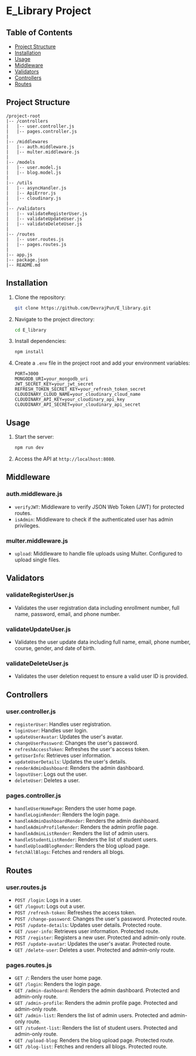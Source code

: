 # E_Library Project

## Table of Contents

- [Project Structure](#project-structure)
- [Installation](#installation)
- [Usage](#usage)
- [Middleware](#middleware)
- [Validators](#validators)
- [Controllers](#controllers)
- [Routes](#routes)

## Project Structure

```
/project-root
|-- /controllers
|   |-- user.controller.js
|   |-- pages.controller.js
|
|-- /middlewares
|   |-- auth.middleware.js
|   |-- multer.middleware.js
|
|-- /models
|   |-- user.model.js
|   |-- blog.model.js
|
|-- /utils
|   |-- asyncHandler.js
|   |-- ApiError.js
|   |-- cloudinary.js
|
|-- /validators
|   |-- validateRegisterUser.js
|   |-- validateUpdateUser.js
|   |-- validateDeleteUser.js
|
|-- /routes
|   |-- user.routes.js
|   |-- pages.routes.js
|
|-- app.js
|-- package.json
|-- README.md
```

## Installation

1. Clone the repository:
   ```bash
   git clone https://github.com/DevrajPun/E_library.git
   ```
2. Navigate to the project directory:
   ```bash
   cd E_library
   ```
3. Install dependencies:
   ```bash
   npm install
   ```
4. Create a `.env` file in the project root and add your environment variables:
   ```
   PORT=3000
   MONGODB_URI=your_mongodb_uri
   JWT_SECRET_KEY=your_jwt_secret
   REFRESH_TOKEN_SECRET_KEY=your_refresh_token_secret
   CLOUDINARY_CLOUD_NAME=your_cloudinary_cloud_name
   CLOUDINARY_API_KEY=your_cloudinary_api_key
   CLOUDINARY_API_SECRET=your_cloudinary_api_secret
   ```

## Usage

1. Start the server:
   ```bash
   npm run dev
   ```
2. Access the API at `http://localhost:8080`.

## Middleware

### auth.middleware.js

- `verifyJWT`: Middleware to verify JSON Web Token (JWT) for protected routes.
- `isAdmin`: Middleware to check if the authenticated user has admin privileges.

### multer.middleware.js

- `upload`: Middleware to handle file uploads using Multer. Configured to upload single files.

## Validators

### validateRegisterUser.js

- Validates the user registration data including enrollment number, full name, password, email, and phone number.

### validateUpdateUser.js

- Validates the user update data including full name, email, phone number, course, gender, and date of birth.

### validateDeleteUser.js

- Validates the user deletion request to ensure a valid user ID is provided.

## Controllers

### user.controller.js

- `registerUser`: Handles user registration.
- `loginUser`: Handles user login.
- `updateUserAvatar`: Updates the user's avatar.
- `changeUserPassword`: Changes the user's password.
- `refreshAccessToken`: Refreshes the user's access token.
- `getUserInfo`: Retrieves user information.
- `updateUserDetails`: Updates the user's details.
- `renderAdminDashboard`: Renders the admin dashboard.
- `logoutUser`: Logs out the user.
- `deleteUser`: Deletes a user.

### pages.controller.js

- `handleUserHomePage`: Renders the user home page.
- `handleLoginRender`: Renders the login page.
- `handleAdminDashboardRender`: Renders the admin dashboard.
- `handleAdminProfileRender`: Renders the admin profile page.
- `handleAdminListRender`: Renders the list of admin users.
- `handleStudentListRender`: Renders the list of student users.
- `handleUploadBlogRender`: Renders the blog upload page.
- `fetchAllBlogs`: Fetches and renders all blogs.

## Routes

### user.routes.js

- `POST /login`: Logs in a user.
- `GET /logout`: Logs out a user.
- `POST /refresh-token`: Refreshes the access token.
- `POST /change-password`: Changes the user's password. Protected route.
- `POST /update-details`: Updates user details. Protected route.
- `GET /user-info`: Retrieves user information. Protected route.
- `POST /register`: Registers a new user. Protected and admin-only route.
- `POST /update-avatar`: Updates the user's avatar. Protected route.
- `GET /delete-user`: Deletes a user. Protected and admin-only route.

### pages.routes.js

- `GET /`: Renders the user home page.
- `GET /login`: Renders the login page.
- `GET /admin-dashboard`: Renders the admin dashboard. Protected and admin-only route.
- `GET /admin-profile`: Renders the admin profile page. Protected and admin-only route.
- `GET /admin-list`: Renders the list of admin users. Protected and admin-only route.
- `GET /student-list`: Renders the list of student users. Protected and admin-only route.
- `GET /upload-blog`: Renders the blog upload page. Protected route.
- `GET /blog-list`: Fetches and renders all blogs. Protected route.
